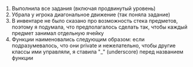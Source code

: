 1. Выполнила все задания (включая продвинутый уровень)
2. Убрала у игрока диагональное движение (так поняла задание)
3. В инвентаре не было сказано про возможность стека предметов, поэтому я подумала, что предполагалось сделать так, чтобы каждый предмет занимал отдельную ячейку
4. Функции наименовались следующим образом: если подразумевалось, что они private и нежелательно, чтобы другие классы ими управляли, я ставила "_" (underscore) перед названием функции
